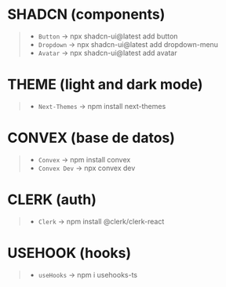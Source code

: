 # SHADCN (components)
>- `Button` → npx shadcn-ui@latest add button
>- `Dropdown` → npx shadcn-ui@latest add dropdown-menu
>- `Avatar` → npx shadcn-ui@latest add avatar

# THEME (light and dark mode)
>- `Next-Themes` → npm install next-themes

# CONVEX (base de datos)
>- `Convex` → npm install convex
>- `Convex Dev` → npx convex dev

# CLERK (auth)
>- `Clerk` → npm install @clerk/clerk-react

# USEHOOK (hooks)
>- `useHooks` → npm i usehooks-ts
